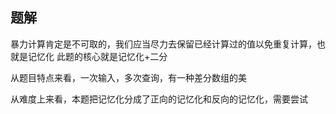 ## 题解

暴力计算肯定是不可取的，我们应当尽力去保留已经计算过的值以免重复计算，也就是记忆化
此题的核心就是记忆化+二分

从题目特点来看，一次输入，多次查询，有一种差分数组的美

从难度上来看，本题把记忆化分成了正向的记忆化和反向的记忆化，需要尝试
